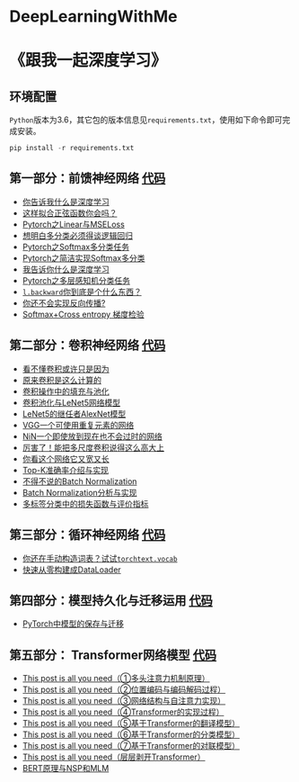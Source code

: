 # DeepLearningWithMe
# 《跟我一起深度学习》

## 环境配置

`Python`版本为3.6，其它包的版本信息见`requirements.txt`，使用如下命令即可完成安装。

```python
pip install -r requirements.txt
```

## 第一部分：前馈神经网络 [代码](./01_DeepForwardNN/README.md)

- [你告诉我什么是深度学习](https://mp.weixin.qq.com/s/AEBhMs2Ke2XR2GbJFUAuYQ)
- [这样拟合正弦函数你会吗？](https://mp.weixin.qq.com/s/wQecLuwS9oqEcaB0d9ksSA)
- [Pytorch之Linear与MSELoss](https://mp.weixin.qq.com/s/48OAbo7mR3FSd16lg03Q-g)
- [想明白多分类必须得谈逻辑回归](https://mp.weixin.qq.com/s/sC_W3oCX7zgpjafGucZj-A)
- [Pytorch之Softmax多分类任务](https://mp.weixin.qq.com/s/b_4_wiJ8E1NPeGQw-cS-ww)
- [Pytorch之简洁实现Softmax多分类](https://mp.weixin.qq.com/s/qd-1ya3IjJiqd8rxZSG7FQ)
- [我告诉你什么是深度学习](https://mp.weixin.qq.com/s/0U1iNl3cl-rzoVogZD_WcA)
- [Pytorch之多层感知机分类任务](https://mp.weixin.qq.com/s/uYC47N8Vp6xW8hWXkBgKpw)
- [`l.backward`你到底是个什么东西？](https://mp.weixin.qq.com/s/9CBGWrMsq5GGr-nlz2ie4w)
- [你还不会实现反向传播?](https://mp.weixin.qq.com/s/KdlOuuzfwqbNQNUMZXp5Mw)
- [Softmax+Cross entropy 梯度检验](https://mp.weixin.qq.com/s/uTVv8EJPSdEiApZk11ubSw)

## 第二部分：卷积神经网络 [代码](./02_ConvolutionalNN/README.md)

- [看不懂卷积或许只是因为](https://mp.weixin.qq.com/s/Bu6JDoXfiiNklw8UGmjxpA)
- [原来卷积是这么计算的](https://zhuanlan.zhihu.com/p/268179286)
- [卷积操作中的填充与池化](https://mp.weixin.qq.com/s/3xYDFe2gcZcc9L24U3cvgw)
- [卷积池化与LeNet5网络模型](https://mp.weixin.qq.com/s/bFO1eaCCMERyvu4QSGyeaQ)
- [LeNet5的继任者AlexNet模型](https://mp.weixin.qq.com/s/ckm_P7T219k8UGUVsI88OA)
- [VGG一个可使用重复元素的网络](https://mp.weixin.qq.com/s/X7VDKcWTRdPvbOZ1Oz7TkQ)
- [NiN一个即使放到现在也不会过时的网络](https://mp.weixin.qq.com/s/dA1AATIrFMTjMk8FYGPqPw)
- [厉害了！能把多尺度卷积说得这么高大上](https://mp.weixin.qq.com/s/3Z-_f4p73V20HEpEHsendA)
- [你看这个网络它又宽又长](https://mp.weixin.qq.com/s/OWINukstH87Yldl99_gItw)
- [Top-K准确率介绍与实现](https://mp.weixin.qq.com/s/b7ZxUlbyC_aYZ2Fs7ReK2Q)
- [不得不说的Batch Normalization](https://mp.weixin.qq.com/s/rqnKx-3F6YycfOVfN5JPlQ)
- [Batch Normalization分析与实现](https://mp.weixin.qq.com/s/0vH7E2zw0vzr8J1bcNLbkA)
- [多标签分类中的损失函数与评价指标](https://mp.weixin.qq.com/s/85a0I3JsXUCAPrLEvkePrg)


## 第三部分：循环神经网络 [代码](03_RcurrentNN/README.md)
- [你还在手动构造词表？试试`torchtext.vocab`](https://www.ylkz.life/deeplearning/p10449077/)
- [快速从零构建成DataLoader](https://www.ylkz.life/deeplearning/p10375540/)


## 第四部分：模型持久化与迁移运用 [代码](04_ModelPersistence/README.md)
- [PyTorch中模型的保存与迁移](https://www.ylkz.life/deeplearning/p12977315/)

## 第五部分： Transformer网络模型 [代码](05_Transformer/README.md)
- [This post is all you need（①多头注意力机制原理）](https://www.ylkz.life/deeplearning/p10553832/) 
- [This post is all you need（②位置编码与编码解码过程）](https://www.ylkz.life/deeplearning/p10770524/)
- [This post is all you need（③网络结构与自注意力实现）](https://www.ylkz.life/deeplearning/p12158901/)
- [This post is all you need（④Transformer的实现过程）](https://www.ylkz.life/deeplearning/p10391698/)
- [This post is all you need（⑤基于Transformer的翻译模型）](https://www.ylkz.life/deeplearning/p10667939/)
- [This post is all you need（⑥基于Transformer的分类模型）](https://www.ylkz.life/deeplearning/p10550146/)
- [This post is all you need（⑦基于Transformer的对联模型）](https://www.ylkz.life/deeplearning/p11017569/)
- [This post is all you need（层层剥开Transformer）](https://mp.weixin.qq.com/s/uch_AGcSB8OSAeVu2sme8A)
- [BERT原理与NSP和MLM](https://www.ylkz.life/deeplearning/p10631450/)
